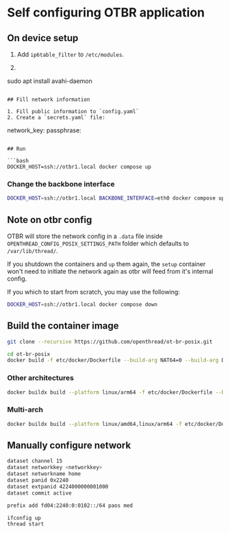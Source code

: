 # Self configuring OTBR application

## On device setup

1. Add `ip6table_filter` to `/etc/modules`.

2. ```bash
sudo apt install avahi-daemon
```

## Fill network information

1. Fill public information to `config.yaml`
2. Create a `secrets.yaml` file:

```
network_key: <networkkey>
passphrase: <passphrase>
```

## Run

```bash
DOCKER_HOST=ssh://otbr1.local docker compose up
```

### Change the backbone interface

```bash
DOCKER_HOST=ssh://otbr1.local BACKBONE_INTERFACE=eth0 docker compose up
```

## Note on otbr config

OTBR will store the network config in a `.data` file inside
`OPENTHREAD_CONFIG_POSIX_SETTINGS_PATH` folder which defaults to `/var/lib/thread/`.

If you shutdown the containers and `up` them again, the `setup` container won't
need to initiate the network again as otbr will feed from it's internal config.

If you which to start from scratch, you may use the following:

```bash
DOCKER_HOST=ssh://otbr1.local docker compose down
```

## Build the container image

```bash
git clone --recursive https://github.com/openthread/ot-br-posix.git

cd ot-br-posix
docker build -f etc/docker/Dockerfile --build-arg NAT64=0 --build-arg DNS64=0 --build-arg MDNS=avahi --build-arg OTBR_OPTIONS="-DOTBR_DBUS=OFF -DOTBR_TREL=ON" -t francoisgervais/${PWD##*/} .
```

### Other architectures

```bash
docker buildx build --platform linux/arm64 -f etc/docker/Dockerfile --build-arg NAT64=0 --build-arg DNS64=0 --build-arg MDNS=avahi --build-arg OTBR_OPTIONS="-DOTBR_DBUS=OFF -DOTBR_TREL=ON" -t francoisgervais/${PWD##*/} --load .
```

### Multi-arch

```bash
docker buildx build --platform linux/amd64,linux/arm64 -f etc/docker/Dockerfile --build-arg NAT64=0 --build-arg DNS64=0 --build-arg MDNS=avahi --build-arg OTBR_OPTIONS="-DOTBR_DBUS=OFF -DOTBR_TREL=ON" -t francoisgervais/${PWD##*/}:ipv6-only --push .
```

## Manually configure network

```bash
dataset channel 15
dataset networkkey <networkkey>
dataset networkname home
dataset panid 0x2240
dataset extpanid 4224000000001000
dataset commit active
```

```bash
prefix add fd04:2240:0:0102::/64 paos med
```

```bash
ifconfig up
thread start
```